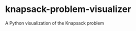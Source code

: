 knapsack-problem-visualizer
===========================

A Python visualization of the Knapsack problem
